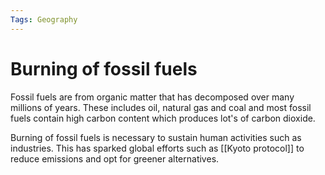 ```yaml
---
Tags: Geography
---
```

# Burning of fossil fuels
Fossil fuels are from organic matter that has decomposed over many millions of years.
These includes oil, natural gas and coal and most fossil fuels contain high carbon content which produces lot's of carbon dioxide.

Burning of fossil fuels is necessary to sustain human activities such as industries. This has sparked global efforts such as [[Kyoto protocol]] to reduce emissions and opt for greener alternatives.